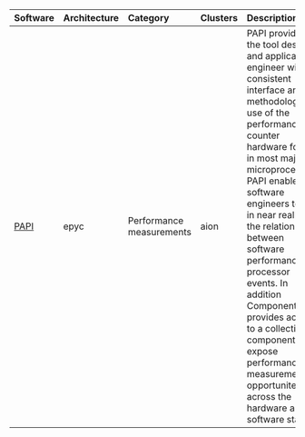 | Software                                                      | Architecture   | Category                        | Clusters    | Description                                                                                                                                                                                                                                                                                                                                                                                                                                                                        |
|:--------------------------------------------------------------|:---------------|:--------------------------------|:------------|:-----------------------------------------------------------------------------------------------------------------------------------------------------------------------------------------------------------------------------------------------------------------------------------------------------------------------------------------------------------------------------------------------------------------------------------------------------------------------------------|
| <p><a href=https://icl.cs.utk.edu/projects/papi/>PAPI</a></p> | <p>epyc</p>    | <p>Performance measurements</p> | <p>aion</p> | PAPI provides the tool designer and application engineer with a consistent interface and methodology for use of the performance counter hardware found in most major microprocessors. PAPI enables software engineers to see, in near real time, the relation between software performance and processor events. In addition Component PAPI provides access to a collection of components that expose performance measurement opportunites across the hardware and software stack. |